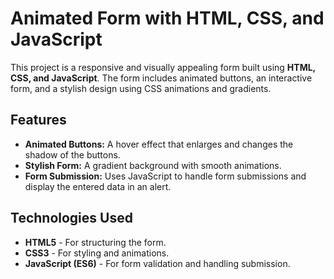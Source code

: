 # Animated Form with HTML, CSS, and JavaScript

This project is a responsive and visually appealing form built using **HTML, CSS, and JavaScript**. The form includes animated buttons, an interactive form, and a stylish design using CSS animations and gradients.

## Features

- **Animated Buttons:** A hover effect that enlarges and changes the shadow of the buttons.
- **Stylish Form:** A gradient background with smooth animations.
- **Form Submission:** Uses JavaScript to handle form submissions and display the entered data in an alert.

## Technologies Used

- **HTML5** - For structuring the form.
- **CSS3** - For styling and animations.
- **JavaScript (ES6)** - For form validation and handling submission.
